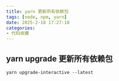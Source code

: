 ```yaml
---
title: yarn 更新所有依赖包
tags: [node, npm, yarn]
date: 2025-2-18 17:27:18
categories:
- 代码收藏
---
```


## yarn upgrade 更新所有依赖包
```
yarn upgrade-interactive --latest
```

